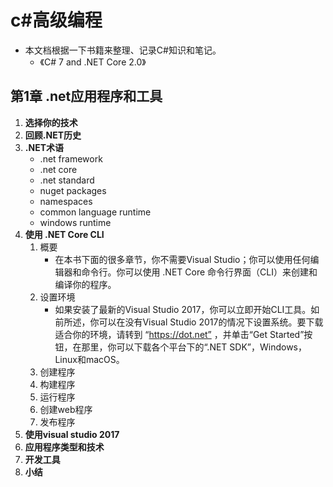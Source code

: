 # c#高级编程

- 本文档根据一下书籍来整理、记录C#知识和笔记。
    - 《C# 7 and .NET Core 2.0》


## 第1章 .net应用程序和工具

1. **选择你的技术**
2. **回顾.NET历史**
3. **.NET术语**
    - .net framework
    - .net core
    - .net standard
    - nuget packages
    - namespaces
    - common language runtime
    - windows runtime
4. **使用 .NET Core CLI**
    1. 概要
        -  在本书下面的很多章节，你不需要Visual Studio；你可以使用任何编辑器和命令行。你可以使用 .NET Core 命令行界面（CLI）来创建和编译你的程序。
    2. 设置环境
        - 如果安装了最新的Visual Studio 2017，你可以立即开始CLI工具。如前所述，你可以在没有Visual Studio 2017的情况下设置系统。要下载适合你的环境，请转到 “https://dot.net” ，并单击“Get Started”按钮，在那里，你可以下载各个平台下的“.NET SDK”，Windows，Linux和macOS。
    3. 创建程序
    4. 构建程序
    5. 运行程序
    6. 创建web程序
    7. 发布程序
5. **使用visual studio 2017**
6. **应用程序类型和技术**
7. **开发工具**
8. **小结**
